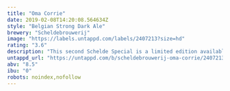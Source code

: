 ```yaml
---
title: "Oma Corrie"
date: 2019-02-08T14:20:08.564634Z
style: "Belgian Strong Dark Ale"
brewery: "Scheldebrouwerij"
image: "https://labels.untappd.com/labels/2407213?size=hd"
rating: "3.6"
description: "This second Schelde Special is a limited edition available from December 2017. It's a Belgian strong dark ale (8,5%) enriched with American oak chips and bourbon whiskey. Full bodied, dry bitter and complex with tones of vanilla, coconut and peer."
untappd_url: "https://untappd.com/b/scheldebrouwerij-oma-corrie/2407213"
abv: "8.5"
ibu: "0"
robots: noindex,nofollow
---
```

